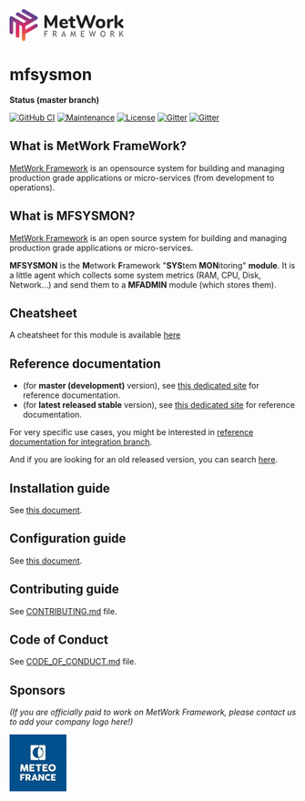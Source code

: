 [![logo](https://raw.githubusercontent.com/metwork-framework/resources/master/logos/metwork-white-logo-small.png)](http://www.metwork-framework.org)
# mfsysmon

[//]: # (automatically generated from https://github.com/metwork-framework/github_organization_management/blob/master/common_files/README.md)

**Status (master branch)**



[![GitHub CI](https://github.com/metwork-framework/mfsysmon/workflows/CI/badge.svg?branch=master)](https://github.com/metwork-framework/mfsysmon/actions?query=workflow%3ACI&branch=master)
[![Maintenance](https://raw.githubusercontent.com/metwork-framework/resources/master/badges/maintained.svg)](https://github.com/metwork-framework/resources/blob/master/badges/maintained.svg)
[![License](https://github.com/metwork-framework/resources/blob/master/badges/bsd.svg)]()
[![Gitter](https://github.com/metwork-framework/resources/blob/master/badges/community-en.svg)](https://gitter.im/metwork-framework/community-en?utm_source=badge&utm_medium=badge&utm_campaign=pr-badge)
[![Gitter](https://github.com/metwork-framework/resources/blob/master/badges/community-fr.svg)](https://gitter.im/metwork-framework/community-fr?utm_source=badge&utm_medium=badge&utm_campaign=pr-badge)



## What is MetWork FrameWork?

[MetWork Framework](https://metwork-framework.org) is an opensource system
for building and managing production grade applications or micro-services
(from development to operations).


## What is MFSYSMON?

[MetWork Framework](http://www.metwork-framework.org) is an open source system for building and managing production grade applications or micro-services.

**MFSYSMON** is the **M**etwork **F**ramework "**SYS**tem **MON**itoring" **module**. It is a little agent which collects some system metrics (RAM, CPU, Disk, Network...) and send them to a **MFADMIN** module (which stores them).





## Cheatsheet

A cheatsheet for this module is available [here](https://metwork-framework.org/pub/metwork/continuous_integration/docs/master/mfsysmon/800-cheatsheet/)



## Reference documentation

- (for **master (development)** version), see [this dedicated site](http://metwork-framework.org/pub/metwork/continuous_integration/docs/master/mfsysmon/) for reference documentation.
- (for **latest released stable** version), see [this dedicated site](http://metwork-framework.org/pub/metwork/releases/docs/stable/mfsysmon/) for reference documentation.

For very specific use cases, you might be interested in
[reference documentation for integration branch](http://metwork-framework.org/pub/metwork/continuous_integration/docs/integration/mfsysmon/).

And if you are looking for an old released version, you can search [here](http://metwork-framework.org/pub/metwork/releases/docs/).




## Installation guide

See [this document](https://metwork-framework.org/pub/metwork/continuous_integration/docs/master/mfsysmon/100-installation_guide/).


## Configuration guide

See [this document](https://metwork-framework.org/pub/metwork/continuous_integration/docs/master/mfsysmon/300-configuration_guide/).



## Contributing guide

See [CONTRIBUTING.md](CONTRIBUTING.md) file.



## Code of Conduct

See [CODE_OF_CONDUCT.md](CODE_OF_CONDUCT.md) file.



## Sponsors

*(If you are officially paid to work on MetWork Framework, please contact us to add your company logo here!)*

[![logo](https://raw.githubusercontent.com/metwork-framework/resources/master/sponsors/meteofrance-small.jpeg)](http://www.meteofrance.com)
